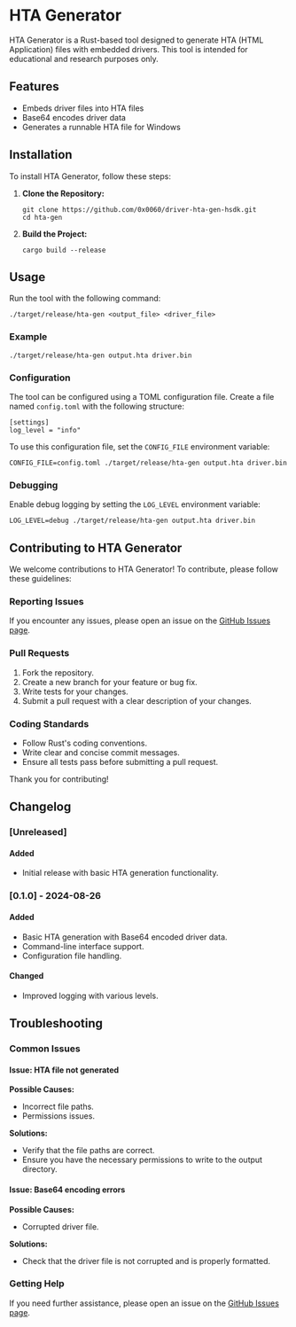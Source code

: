 # HTA Generator

HTA Generator is a Rust-based tool designed to generate HTA (HTML Application) files with embedded drivers. This tool is intended for educational and research purposes only.

## Features

- Embeds driver files into HTA files
- Base64 encodes driver data
- Generates a runnable HTA file for Windows

## Installation

To install HTA Generator, follow these steps:

1. **Clone the Repository:**
   ```
   git clone https://github.com/0x0060/driver-hta-gen-hsdk.git
   cd hta-gen
   ```

2. **Build the Project:**
   ```
   cargo build --release
   ```

## Usage

Run the tool with the following command:
   ```
   ./target/release/hta-gen <output_file> <driver_file>
   ```

### Example
   ```
   ./target/release/hta-gen output.hta driver.bin
   ```

### Configuration

The tool can be configured using a TOML configuration file. Create a file named `config.toml` with the following structure:
   ```
   [settings]
   log_level = "info"
   ```

To use this configuration file, set the `CONFIG_FILE` environment variable:
   ```
   CONFIG_FILE=config.toml ./target/release/hta-gen output.hta driver.bin
   ```

### Debugging

Enable debug logging by setting the `LOG_LEVEL` environment variable:
   ```
   LOG_LEVEL=debug ./target/release/hta-gen output.hta driver.bin
   ```

## Contributing to HTA Generator

We welcome contributions to HTA Generator! To contribute, please follow these guidelines:

### Reporting Issues

If you encounter any issues, please open an issue on the [GitHub Issues page](https://github.com/0x0060/driver-hta-gen-hsdk/issues).

### Pull Requests

1. Fork the repository.
2. Create a new branch for your feature or bug fix.
3. Write tests for your changes.
4. Submit a pull request with a clear description of your changes.

### Coding Standards

- Follow Rust's coding conventions.
- Write clear and concise commit messages.
- Ensure all tests pass before submitting a pull request.

Thank you for contributing!

## Changelog

### [Unreleased]

#### Added
- Initial release with basic HTA generation functionality.

### [0.1.0] - 2024-08-26

#### Added
- Basic HTA generation with Base64 encoded driver data.
- Command-line interface support.
- Configuration file handling.

#### Changed
- Improved logging with various levels.

## Troubleshooting

### Common Issues

#### Issue: HTA file not generated

**Possible Causes:**
- Incorrect file paths.
- Permissions issues.

**Solutions:**
- Verify that the file paths are correct.
- Ensure you have the necessary permissions to write to the output directory.

#### Issue: Base64 encoding errors

**Possible Causes:**
- Corrupted driver file.

**Solutions:**
- Check that the driver file is not corrupted and is properly formatted.

### Getting Help

If you need further assistance, please open an issue on the [GitHub Issues page](https://github.com/0x0060/driver-hta-gen-hsdk/issues).
